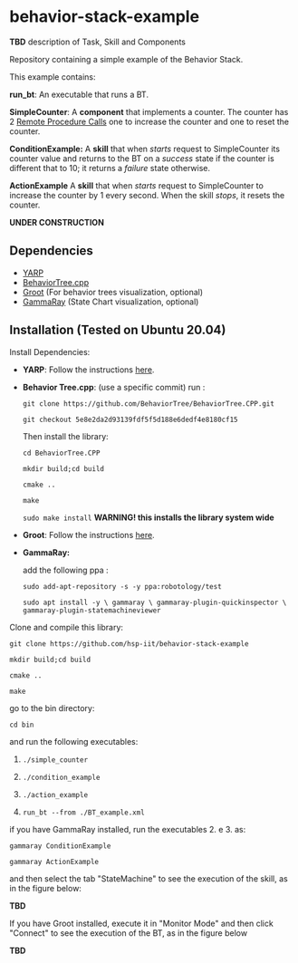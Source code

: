 # behavior-stack-example

**TBD** description of Task, Skill and Components



Repository containing a simple example of the Behavior Stack.

This example contains:

**run_bt**: An executable that runs a BT.

**SimpleCounter**: A **component** that implements a counter. The counter has 2 [Remote Procedure Calls](https://www.yarp.it/git-master/rpc_ports.html) one to increase the counter and one to reset the counter.

**ConditionExample:** A **skill** that when *starts* request to SimpleCounter its counter value and returns to the BT on a *success* state if the counter is different that to 10; it returns  a *failure* state otherwise.

**ActionExample** A **skill** that when *starts* request to SimpleCounter to increase the counter by 1 every second. When the skill *stops*, it resets the counter.

**UNDER CONSTRUCTION**


## Dependencies

- [YARP](https://www.yarp.it/) 
- [BehaviorTree.cpp](https://github.com/BehaviorTree/BehaviorTree.CPP/) 
- [Groot](https://github.com/BehaviorTree/Groot/) (For behavior trees visualization, optional)
- [GammaRay](https://www.kdab.com/development-resources/qt-tools/gammaray/) (State Chart visualization, optional)





## Installation (Tested on Ubuntu 20.04)

Install Dependencies:

- **YARP**: Follow the instructions [here](http://yarp.it/git-master/install.html).

- **Behavior Tree.cpp**: (use a specific commit) run :

  `git clone https://github.com/BehaviorTree/BehaviorTree.CPP.git`

  `git checkout 5e8e2da2d93139fdf5f5d188e6dedf4e8180cf15 `

  Then install the library:

  `cd BehaviorTree.CPP`

  `mkdir build;cd build`

  `cmake ..`

  `make`

  `sudo make install` **WARNING! this installs the library system wide**

- **Groot**: Follow the instructions [here](https://github.com/BehaviorTree/Groot/).

- **GammaRay:** 

  add the following ppa :

  `sudo add-apt-repository -s -y ppa:robotology/test`

  `sudo apt install -y \
          gammaray \
          gammaray-plugin-quickinspector \
          gammaray-plugin-statemachineviewer`

Clone and compile this library:

`git clone https://github.com/hsp-iit/behavior-stack-example` 

`mkdir build;cd build`

`cmake ..`

`make`

go to the bin directory:

`cd bin`

and run the following executables:

1. `./simple_counter`

2. `./condition_example`
3. `./action_example`
4. `run_bt --from ./BT_example.xml`



if you have GammaRay installed, run the executables 2. e 3. as:

`gammaray ConditionExample`

`gammaray ActionExample`



and then select the tab "StateMachine" to see the execution of the skill, as in the figure below:

**TBD**

If you have Groot installed, execute it in "Monitor Mode" and then click "Connect" to see the execution of the BT, as in the figure below



**TBD**




















